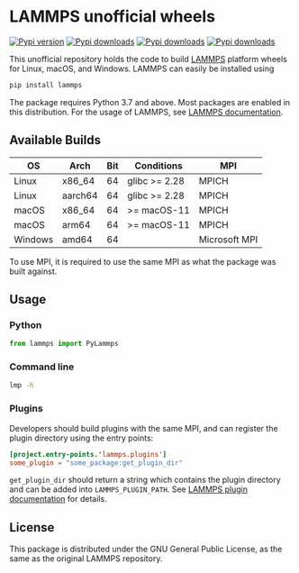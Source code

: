 # LAMMPS unofficial wheels

[![Pypi version](https://img.shields.io/pypi/v/lammps)](https://pypi.org/project/lammps/)
[![Pypi downloads](https://img.shields.io/pypi/dm/lammps)](https://pypi.org/project/lammps/)
[![Pypi downloads](https://img.shields.io/pypi/dw/lammps)](https://pypi.org/project/lammps/)
[![Pypi downloads](https://img.shields.io/pypi/dd/lammps)](https://pypi.org/project/lammps/)

This unofficial repository holds the code to build [LAMMPS](https://www.lammps.org/) platform wheels for Linux, macOS, and Windows. LAMMPS can easily be installed using

```sh
pip install lammps
```

The package requires Python 3.7 and above. Most packages are enabled in this distribution. For the usage of LAMMPS, see [LAMMPS documentation](https://docs.lammps.org/).

## Available Builds

| OS      | Arch    | Bit | Conditions     | MPI           | 
| ------- | ------- | --- | -------------- | ------------- |
| Linux   | x86_64  | 64  | glibc >= 2.28  | MPICH         | 
| Linux   | aarch64 | 64  | glibc >= 2.28  | MPICH         |
| macOS   | x86_64  | 64  | >= macOS-11    | MPICH         | 
| macOS   | arm64   | 64  | >= macOS-11    | MPICH         |  
| Windows | amd64   | 64  |                | Microsoft MPI |

To use MPI, it is required to use the same MPI as what the package was built against.

## Usage

### Python

```py
from lammps import PyLammps
```

### Command line

```sh
lmp -h
```

### Plugins

Developers should build plugins with the same MPI, and can register the plugin directory using the entry points:

```toml
[project.entry-points.'lammps.plugins']
some_plugin = "some_package:get_plugin_dir"
```

`get_plugin_dir` should return a string which contains the plugin directory and can be added into `LAMMPS_PLUGIN_PATH`. See [LAMMPS plugin documentation](https://docs.lammps.org/plugin.html) for details.

## License

This package is distributed under the GNU General Public License, as the same as the original LAMMPS repository.

